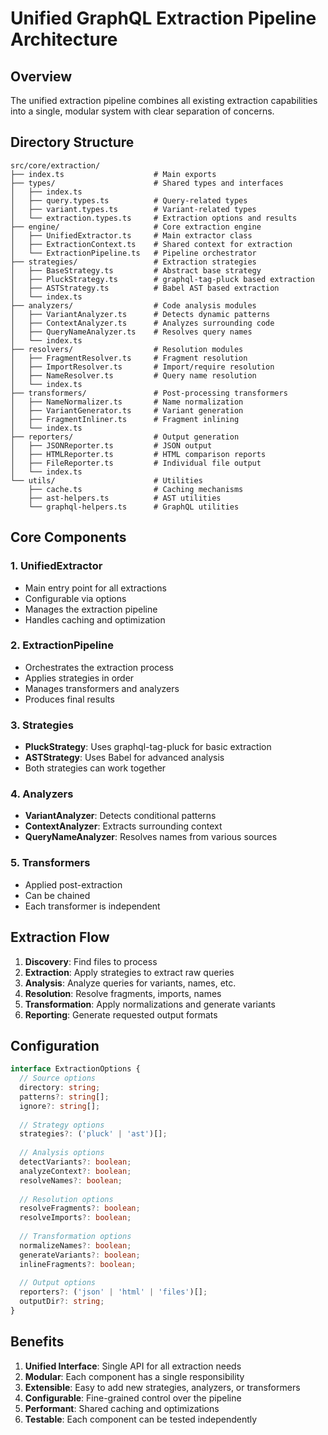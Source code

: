 # Unified GraphQL Extraction Pipeline Architecture

## Overview
The unified extraction pipeline combines all existing extraction capabilities into a single, modular system with clear separation of concerns.

## Directory Structure
```
src/core/extraction/
├── index.ts                    # Main exports
├── types/                      # Shared types and interfaces
│   ├── index.ts
│   ├── query.types.ts          # Query-related types
│   ├── variant.types.ts        # Variant-related types
│   └── extraction.types.ts     # Extraction options and results
├── engine/                     # Core extraction engine
│   ├── UnifiedExtractor.ts     # Main extractor class
│   ├── ExtractionContext.ts    # Shared context for extraction
│   └── ExtractionPipeline.ts   # Pipeline orchestrator
├── strategies/                 # Extraction strategies
│   ├── BaseStrategy.ts         # Abstract base strategy
│   ├── PluckStrategy.ts        # graphql-tag-pluck based extraction
│   ├── ASTStrategy.ts          # Babel AST based extraction
│   └── index.ts
├── analyzers/                  # Code analysis modules
│   ├── VariantAnalyzer.ts      # Detects dynamic patterns
│   ├── ContextAnalyzer.ts      # Analyzes surrounding code
│   ├── QueryNameAnalyzer.ts    # Resolves query names
│   └── index.ts
├── resolvers/                  # Resolution modules
│   ├── FragmentResolver.ts     # Fragment resolution
│   ├── ImportResolver.ts       # Import/require resolution
│   ├── NameResolver.ts         # Query name resolution
│   └── index.ts
├── transformers/               # Post-processing transformers
│   ├── NameNormalizer.ts       # Name normalization
│   ├── VariantGenerator.ts     # Variant generation
│   ├── FragmentInliner.ts      # Fragment inlining
│   └── index.ts
├── reporters/                  # Output generation
│   ├── JSONReporter.ts         # JSON output
│   ├── HTMLReporter.ts         # HTML comparison reports
│   ├── FileReporter.ts         # Individual file output
│   └── index.ts
└── utils/                      # Utilities
    ├── cache.ts                # Caching mechanisms
    ├── ast-helpers.ts          # AST utilities
    └── graphql-helpers.ts      # GraphQL utilities
```

## Core Components

### 1. UnifiedExtractor
- Main entry point for all extractions
- Configurable via options
- Manages the extraction pipeline
- Handles caching and optimization

### 2. ExtractionPipeline
- Orchestrates the extraction process
- Applies strategies in order
- Manages transformers and analyzers
- Produces final results

### 3. Strategies
- **PluckStrategy**: Uses graphql-tag-pluck for basic extraction
- **ASTStrategy**: Uses Babel for advanced analysis
- Both strategies can work together

### 4. Analyzers
- **VariantAnalyzer**: Detects conditional patterns
- **ContextAnalyzer**: Extracts surrounding context
- **QueryNameAnalyzer**: Resolves names from various sources

### 5. Transformers
- Applied post-extraction
- Can be chained
- Each transformer is independent

## Extraction Flow
1. **Discovery**: Find files to process
2. **Extraction**: Apply strategies to extract raw queries
3. **Analysis**: Analyze queries for variants, names, etc.
4. **Resolution**: Resolve fragments, imports, names
5. **Transformation**: Apply normalizations and generate variants
6. **Reporting**: Generate requested output formats

## Configuration
```typescript
interface ExtractionOptions {
  // Source options
  directory: string;
  patterns?: string[];
  ignore?: string[];
  
  // Strategy options
  strategies?: ('pluck' | 'ast')[];
  
  // Analysis options
  detectVariants?: boolean;
  analyzeContext?: boolean;
  resolveNames?: boolean;
  
  // Resolution options
  resolveFragments?: boolean;
  resolveImports?: boolean;
  
  // Transformation options
  normalizeNames?: boolean;
  generateVariants?: boolean;
  inlineFragments?: boolean;
  
  // Output options
  reporters?: ('json' | 'html' | 'files')[];
  outputDir?: string;
}
```

## Benefits
1. **Unified Interface**: Single API for all extraction needs
2. **Modular**: Each component has a single responsibility
3. **Extensible**: Easy to add new strategies, analyzers, or transformers
4. **Configurable**: Fine-grained control over the pipeline
5. **Performant**: Shared caching and optimizations
6. **Testable**: Each component can be tested independently